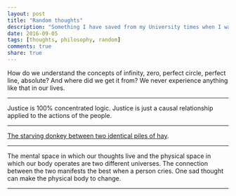 ```yaml
---
layout: post
title: "Random thoughts"
description: "Something I have saved from my University times when I was interested in philosophy. Part 5."
date: 2016-09-05
tags: [thoughts, philosophy, random]
comments: true
share: true
---
```


How do we understand the concepts of infinity, zero, perfect circle, perfect line, absolute? And where did we get it from?
We never experience anything like that in our lives.

---

Justice is 100% concentrated logic. Justice is just a causal relationship applied to the actions of the people.

---

[The starving donkey between two identical piles of hay](https://en.wikipedia.org/wiki/Buridan%27s_ass). 

---

The mental space in which our thoughts live and the physical space in which our body operates are two different universes. The connection between the two manifests the best when a person cries. One sad thought can make the physical body to change.

---
